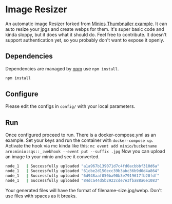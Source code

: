 # Image Resizer
An automatic image Resizer forked from [Minios Thumbnailer example](https://github.com/minio/thumbnailer). It can auto resize your jpgs and create webps for them.
It's super basic code and kinda sloppy, but it does what it should do. Feel free to contribute. It doesn't support authentication yet, so you probably don't want to expose it openly.

## Dependencies
Dependencies are managed by [npm](https://npm.org) use `npm install`.

```sh
npm install
```

## Configure
Please edit the configs in `config/` with your local parameters.


## Run
Once configured proceed to run. There is a docker-compose.yml as an example. Set your keys and run the container with `docker-compose up`.
Activate the hook via mc kinda like this: `mc event add minio/bucketname arn:minio:sqs::_:webhook --event put --suffix .jpg`
Now you can upload an image to your minio and see it converted.

```sh
node_1   | Successfully uploaded "a1a967b139071d7c4fd0acbbbf310d6a"
node_1   | Successfully uploaded "61cbe2d150ecc39b3abc36b9d0d4a864"
node_1   | Successfully uploaded "6d948aaf050ba90b3e7919617fb20fdf"
node_1   | Successfully uploaded "84dca44d5b2922cde7e3fba88a6e1083"
```

Your generated files will have the format of filename-size.jpg/webp. Don't use files with spaces as it breaks.
